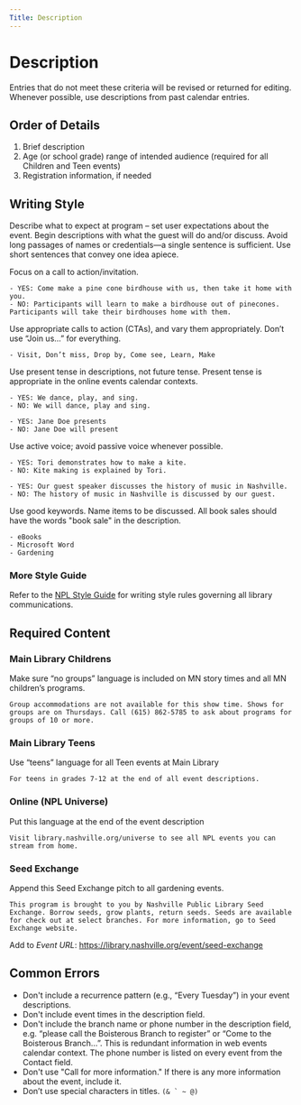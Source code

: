```yaml
---
Title: Description
---
```


# Description

Entries that do not meet these criteria will be revised or returned for editing. Whenever possible, use descriptions from past calendar entries.

## Order of Details

1. Brief description
1. Age (or school grade) range of intended audience (required for all Children and Teen events)
1. Registration information, if needed

## Writing Style

Describe what to expect at program – set user expectations about the event. Begin descriptions with what the guest will do and/or discuss. Avoid long passages of names or credentials—a single sentence is sufficient. Use short sentences that convey one idea apiece.

Focus on a call to action/invitation.

    - YES: Come make a pine cone birdhouse with us, then take it home with you.
    - NO: Participants will learn to make a birdhouse out of pinecones. Participants will take their birdhouses home with them.

Use appropriate calls to action (CTAs), and vary them appropriately.  Don’t use “Join us...” for everything.

    - Visit, Don’t miss, Drop by, Come see, Learn, Make

Use present tense in descriptions, not future tense. Present tense is appropriate in the online events calendar contexts.  

    - YES: We dance, play, and sing.
    - NO: We will dance, play and sing.

    - YES: Jane Doe presents
    - NO: Jane Doe will present

Use active voice; avoid passive voice whenever possible.

    - YES: Tori demonstrates how to make a kite.
    - NO: Kite making is explained by Tori.

    - YES: Our guest speaker discusses the history of music in Nashville.
    - NO: The history of music in Nashville is discussed by our guest.

Use good keywords. Name items to be discussed. All book sales should have the words "book sale" in the description.

    - eBooks
    - Microsoft Word
    - Gardening

### More Style Guide

Refer to the [NPL Style Guide](https://docs.google.com/document/d/1GEg7vq-WWuBhZaVDM39cERYrDljqLXI5CUQngT1d694/edit?usp=sharing) for writing style rules governing all library communications.

## Required Content

### Main Library Childrens

Make sure “no groups” language is included on MN story times and all MN children’s programs.

    Group accommodations are not available for this show time. Shows for groups are on Thursdays. Call (615) 862-5785 to ask about programs for groups of 10 or more.

### Main Library Teens

Use “teens” language for all Teen events at Main Library

    For teens in grades 7-12 at the end of all event descriptions.

### Online (NPL Universe)

Put this language at the end of the event description

    Visit library.nashville.org/universe to see all NPL events you can stream from home.

### Seed Exchange

Append this Seed Exchange pitch to all gardening events.

    This program is brought to you by Nashville Public Library Seed Exchange. Borrow seeds, grow plants, return seeds. Seeds are available for check out at select branches. For more information, go to Seed Exchange website. 
    
Add to _Event URL_: https://library.nashville.org/event/seed-exchange

## Common Errors

- Don't include a recurrence pattern (e.g., “Every Tuesday”) in your event descriptions.
- Don't include event times in the description field.  
- Don't include the branch name or phone number in the description field, e.g. “please call the Boisterous Branch to register” or “Come to the Boisterous Branch…”. This is redundant information in web events calendar context. The phone number is listed on every event from the Contact field.
- Don't use "Call for more information." If there is any more information about the event, include it.
-	Don’t use special characters in titles. ``(& ` ~ @)``
